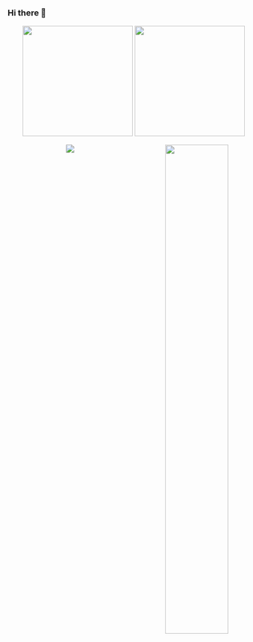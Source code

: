 ### Hi there 👋

<!--
**leezozz/leezozz** is a ✨ _special_ ✨ repository because its `README.md` (this file) appears on your GitHub profile.

Here are some ideas to get you started:

- 🔭 I’m currently working on ...
- 🌱 I’m currently learning ...
- 👯 I’m looking to collaborate on ...
- 🤔 I’m looking for help with ...
- 💬 Ask me about ...
- 📫 How to reach me: ...
- 😄 Pronouns: ...
- ⚡ Fun fact: ...
-->

<!-- 统计信息以及使用语言  &line_height=27 -->
<p align = "center">
  <img src = "https://github-readme-stats.vercel.app/api?username=leezozz&count_private=true&show_icons=true&theme=radical" height="220">
  <img src = "https://github-readme-stats.vercel.app/api/top-langs/?username=leezozz&theme=tokyonight" height="220">
</p>

<!-- Github活跃图 -->
<!-- <p align = "center">
 <img src="https://activity-graph.herokuapp.com/graph?username=leezozz&theme=react-dark">
</p> -->

<!-- github奖杯 -->
<p align = "center">
  <img align = "right" src = "https://github-profile-trophy.vercel.app/?username=leezozz&theme=tokyonight" width="50%" >
</p>

<!-- 浏览量统计 -->
<p align = "center" >
  <img src = "https://komarev.com/ghpvc/?username=leezozz" >
</p>

